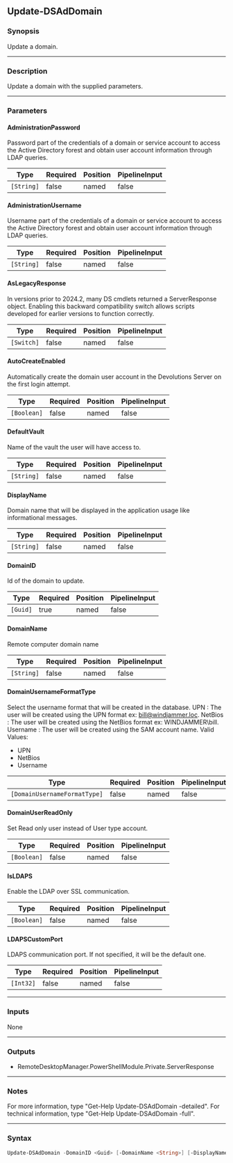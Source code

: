 Update-DSAdDomain
-----------------

### Synopsis
Update a domain.

---

### Description

Update a domain with the supplied parameters.

---

### Parameters
#### **AdministrationPassword**
Password part of the credentials of a domain or service account to access the Active Directory forest and obtain user account information through LDAP queries.

|Type      |Required|Position|PipelineInput|
|----------|--------|--------|-------------|
|`[String]`|false   |named   |false        |

#### **AdministrationUsername**
Username part of the credentials of a domain or service account to access the Active Directory forest and obtain user account information through LDAP queries.

|Type      |Required|Position|PipelineInput|
|----------|--------|--------|-------------|
|`[String]`|false   |named   |false        |

#### **AsLegacyResponse**
In versions prior to 2024.2, many DS cmdlets returned a ServerResponse object. Enabling this backward compatibility switch allows scripts developed for earlier versions to function correctly.

|Type      |Required|Position|PipelineInput|
|----------|--------|--------|-------------|
|`[Switch]`|false   |named   |false        |

#### **AutoCreateEnabled**
Automatically create the domain user account in the Devolutions Server on the first login attempt.

|Type       |Required|Position|PipelineInput|
|-----------|--------|--------|-------------|
|`[Boolean]`|false   |named   |false        |

#### **DefaultVault**
Name of the vault the user will have access to.

|Type      |Required|Position|PipelineInput|
|----------|--------|--------|-------------|
|`[String]`|false   |named   |false        |

#### **DisplayName**
Domain name that will be displayed in the application usage like informational messages.

|Type      |Required|Position|PipelineInput|
|----------|--------|--------|-------------|
|`[String]`|false   |named   |false        |

#### **DomainID**
Id of the domain to update.

|Type    |Required|Position|PipelineInput|
|--------|--------|--------|-------------|
|`[Guid]`|true    |named   |false        |

#### **DomainName**
Remote computer domain name

|Type      |Required|Position|PipelineInput|
|----------|--------|--------|-------------|
|`[String]`|false   |named   |false        |

#### **DomainUsernameFormatType**
Select the username format that will be created in the database. UPN : The user will be created using the UPN format ex: bill@windjammer.loc. NetBios : The user will be created using the NetBios format ex: WINDJAMMER\bill. Username : The user will be created using the SAM account name.
Valid Values:

* UPN
* NetBios
* Username

|Type                        |Required|Position|PipelineInput|
|----------------------------|--------|--------|-------------|
|`[DomainUsernameFormatType]`|false   |named   |false        |

#### **DomainUserReadOnly**
Set Read only user instead of User type account.

|Type       |Required|Position|PipelineInput|
|-----------|--------|--------|-------------|
|`[Boolean]`|false   |named   |false        |

#### **IsLDAPS**
Enable the LDAP over SSL communication.

|Type       |Required|Position|PipelineInput|
|-----------|--------|--------|-------------|
|`[Boolean]`|false   |named   |false        |

#### **LDAPSCustomPort**
LDAPS communication port. If not specified, it will be the default one.

|Type     |Required|Position|PipelineInput|
|---------|--------|--------|-------------|
|`[Int32]`|false   |named   |false        |

---

### Inputs
None

---

### Outputs
* RemoteDesktopManager.PowerShellModule.Private.ServerResponse

---

### Notes
For more information, type "Get-Help Update-DSAdDomain -detailed". For technical information, type "Get-Help Update-DSAdDomain -full".

---

### Syntax
```PowerShell
Update-DSAdDomain -DomainID <Guid> [-DomainName <String>] [-DisplayName <String>] [-AdministrationUsername <String>] [-AdministrationPassword <String>] [-IsLDAPS <Boolean>] [-LDAPSCustomPort <Int32>] [-AutoCreateEnabled <Boolean>] [-DomainUsernameFormatType <UPN | NetBios | Username>] [-DomainUserReadOnly <Boolean>] [-DefaultVault <String>] [-AsLegacyResponse] [<CommonParameters>]
```
